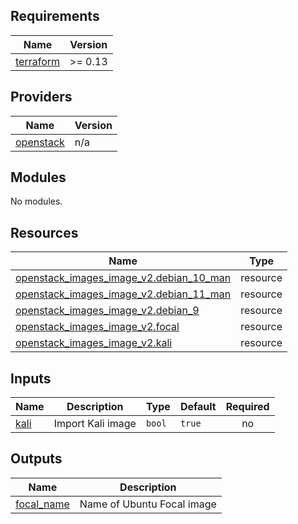 <!-- BEGIN_TF_DOCS -->
## Requirements

| Name | Version |
|------|---------|
| <a name="requirement_terraform"></a> [terraform](#requirement\_terraform) | >= 0.13 |

## Providers

| Name | Version |
|------|---------|
| <a name="provider_openstack"></a> [openstack](#provider\_openstack) | n/a |

## Modules

No modules.

## Resources

| Name | Type |
|------|------|
| [openstack_images_image_v2.debian_10_man](https://registry.terraform.io/providers/terraform-provider-openstack/openstack/latest/docs/resources/images_image_v2) | resource |
| [openstack_images_image_v2.debian_11_man](https://registry.terraform.io/providers/terraform-provider-openstack/openstack/latest/docs/resources/images_image_v2) | resource |
| [openstack_images_image_v2.debian_9](https://registry.terraform.io/providers/terraform-provider-openstack/openstack/latest/docs/resources/images_image_v2) | resource |
| [openstack_images_image_v2.focal](https://registry.terraform.io/providers/terraform-provider-openstack/openstack/latest/docs/resources/images_image_v2) | resource |
| [openstack_images_image_v2.kali](https://registry.terraform.io/providers/terraform-provider-openstack/openstack/latest/docs/resources/images_image_v2) | resource |

## Inputs

| Name | Description | Type | Default | Required |
|------|-------------|------|---------|:--------:|
| <a name="input_kali"></a> [kali](#input\_kali) | Import Kali image | `bool` | `true` | no |

## Outputs

| Name | Description |
|------|-------------|
| <a name="output_focal_name"></a> [focal\_name](#output\_focal\_name) | Name of Ubuntu Focal image |
<!-- END_TF_DOCS -->
